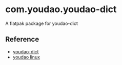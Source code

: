 # com.youdao.youdao-dict
A flatpak package for youdao-dict


## Reference
- [youdao-dict](https://github.com/FZUG/repo/tree/master/rpms/youdao-dict)
- [youdao linux](http://cidian.youdao.com/index-linux.html)
